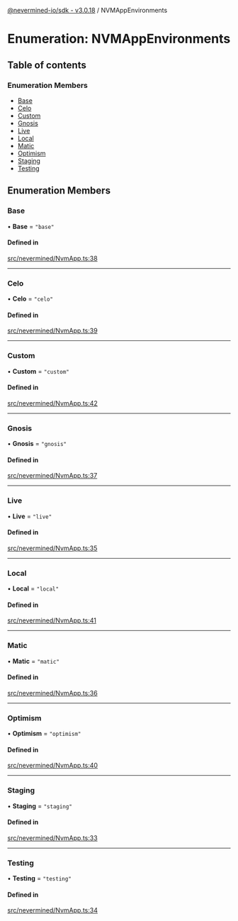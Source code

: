 [@nevermined-io/sdk - v3.0.18](../code-reference.md) / NVMAppEnvironments

# Enumeration: NVMAppEnvironments

## Table of contents

### Enumeration Members

- [Base](NVMAppEnvironments.md#base)
- [Celo](NVMAppEnvironments.md#celo)
- [Custom](NVMAppEnvironments.md#custom)
- [Gnosis](NVMAppEnvironments.md#gnosis)
- [Live](NVMAppEnvironments.md#live)
- [Local](NVMAppEnvironments.md#local)
- [Matic](NVMAppEnvironments.md#matic)
- [Optimism](NVMAppEnvironments.md#optimism)
- [Staging](NVMAppEnvironments.md#staging)
- [Testing](NVMAppEnvironments.md#testing)

## Enumeration Members

### Base

• **Base** = `"base"`

#### Defined in

[src/nevermined/NvmApp.ts:38](https://github.com/nevermined-io/sdk-js/blob/5a87eb38c1c2c3e15829bd6357608ed347da321e/src/nevermined/NvmApp.ts#L38)

---

### Celo

• **Celo** = `"celo"`

#### Defined in

[src/nevermined/NvmApp.ts:39](https://github.com/nevermined-io/sdk-js/blob/5a87eb38c1c2c3e15829bd6357608ed347da321e/src/nevermined/NvmApp.ts#L39)

---

### Custom

• **Custom** = `"custom"`

#### Defined in

[src/nevermined/NvmApp.ts:42](https://github.com/nevermined-io/sdk-js/blob/5a87eb38c1c2c3e15829bd6357608ed347da321e/src/nevermined/NvmApp.ts#L42)

---

### Gnosis

• **Gnosis** = `"gnosis"`

#### Defined in

[src/nevermined/NvmApp.ts:37](https://github.com/nevermined-io/sdk-js/blob/5a87eb38c1c2c3e15829bd6357608ed347da321e/src/nevermined/NvmApp.ts#L37)

---

### Live

• **Live** = `"live"`

#### Defined in

[src/nevermined/NvmApp.ts:35](https://github.com/nevermined-io/sdk-js/blob/5a87eb38c1c2c3e15829bd6357608ed347da321e/src/nevermined/NvmApp.ts#L35)

---

### Local

• **Local** = `"local"`

#### Defined in

[src/nevermined/NvmApp.ts:41](https://github.com/nevermined-io/sdk-js/blob/5a87eb38c1c2c3e15829bd6357608ed347da321e/src/nevermined/NvmApp.ts#L41)

---

### Matic

• **Matic** = `"matic"`

#### Defined in

[src/nevermined/NvmApp.ts:36](https://github.com/nevermined-io/sdk-js/blob/5a87eb38c1c2c3e15829bd6357608ed347da321e/src/nevermined/NvmApp.ts#L36)

---

### Optimism

• **Optimism** = `"optimism"`

#### Defined in

[src/nevermined/NvmApp.ts:40](https://github.com/nevermined-io/sdk-js/blob/5a87eb38c1c2c3e15829bd6357608ed347da321e/src/nevermined/NvmApp.ts#L40)

---

### Staging

• **Staging** = `"staging"`

#### Defined in

[src/nevermined/NvmApp.ts:33](https://github.com/nevermined-io/sdk-js/blob/5a87eb38c1c2c3e15829bd6357608ed347da321e/src/nevermined/NvmApp.ts#L33)

---

### Testing

• **Testing** = `"testing"`

#### Defined in

[src/nevermined/NvmApp.ts:34](https://github.com/nevermined-io/sdk-js/blob/5a87eb38c1c2c3e15829bd6357608ed347da321e/src/nevermined/NvmApp.ts#L34)
